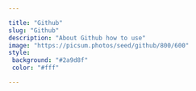 ```yaml
---

title: "Github"
slug: "Github"
description: "About Github how to use"
image: "https://picsum.photos/seed/github/800/600"
style:
 background: "#2a9d8f"
 color: "#fff"

---
```


